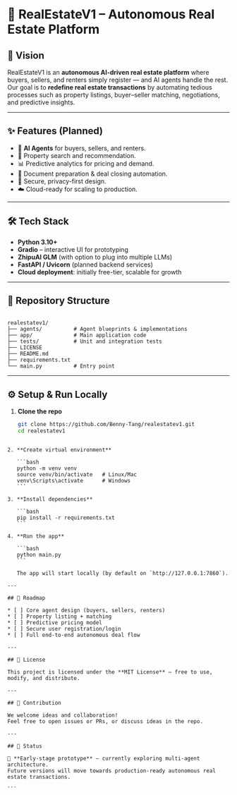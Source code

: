 # 🏡 RealEstateV1 – Autonomous Real Estate Platform

## 🚀 Vision
RealEstateV1 is an **autonomous AI-driven real estate platform** where buyers, sellers, and renters simply register — and AI agents handle the rest.  
Our goal is to **redefine real estate transactions** by automating tedious processes such as property listings, buyer–seller matching, negotiations, and predictive insights.

---

## ✨ Features (Planned)
- 🤖 **AI Agents** for buyers, sellers, and renters.
- 🔎 Property search and recommendation.
- 📊 Predictive analytics for pricing and demand.
- 📑 Document preparation & deal closing automation.
- 🔐 Secure, privacy-first design.
- ☁️ Cloud-ready for scaling to production.

---

## 🛠️ Tech Stack
- **Python 3.10+**
- **Gradio** – interactive UI for prototyping
- **ZhipuAI GLM** (with option to plug into multiple LLMs)
- **FastAPI / Uvicorn** (planned backend services)
- **Cloud deployment**: initially free-tier, scalable for growth

---

## 📂 Repository Structure
```

realestatev1/
├── agents/          # Agent blueprints & implementations
├── app/             # Main application code
├── tests/           # Unit and integration tests
├── LICENSE
├── README.md
├── requirements.txt
└── main.py          # Entry point

````

---

## ⚙️ Setup & Run Locally

1. **Clone the repo**
   ```bash
   git clone https://github.com/Benny-Tang/realestatev1.git
   cd realestatev1
````

2. **Create virtual environment**

   ```bash
   python -m venv venv
   source venv/bin/activate   # Linux/Mac
   venv\Scripts\activate      # Windows
   ```

3. **Install dependencies**

   ```bash
   pip install -r requirements.txt
   ```

4. **Run the app**

   ```bash
   python main.py
   ```

   The app will start locally (by default on `http://127.0.0.1:7860`).

---

## 📌 Roadmap

* [ ] Core agent design (buyers, sellers, renters)
* [ ] Property listing + matching
* [ ] Predictive pricing model
* [ ] Secure user registration/login
* [ ] Full end-to-end autonomous deal flow

---

## 📜 License

This project is licensed under the **MIT License** – free to use, modify, and distribute.

---

## 🤝 Contribution

We welcome ideas and collaboration!
Feel free to open issues or PRs, or discuss ideas in the repo.

---

## 🧭 Status

🚧 **Early-stage prototype** — currently exploring multi-agent architecture.
Future versions will move towards production-ready autonomous real estate transactions.

```


